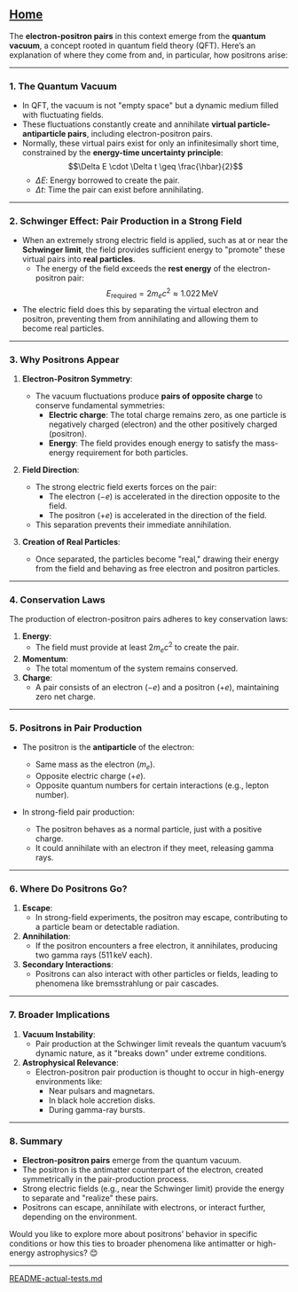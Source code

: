[Home](https://t2m.io/VwvDcuw)
---

The **electron-positron pairs** in this context emerge from the **quantum vacuum**, a concept rooted in quantum field theory (QFT). Here’s an explanation of where they come from and, in particular, how positrons arise:

---

### **1. The Quantum Vacuum**
- In QFT, the vacuum is not "empty space" but a dynamic medium filled with fluctuating fields.
- These fluctuations constantly create and annihilate **virtual particle-antiparticle pairs**, including electron-positron pairs.
- Normally, these virtual pairs exist for only an infinitesimally short time, constrained by the **energy-time uncertainty principle**:
  $$\Delta E \cdot \Delta t \geq \frac{\hbar}{2}$$
  - $\Delta E$: Energy borrowed to create the pair.
  - $\Delta t$: Time the pair can exist before annihilating.

---

### **2. Schwinger Effect: Pair Production in a Strong Field**
- When an extremely strong electric field is applied, such as at or near the **Schwinger limit**, the field provides sufficient energy to "promote" these virtual pairs into **real particles**.
  - The energy of the field exceeds the **rest energy** of the electron-positron pair:
    $$E_{\text{required}} = 2 m_e c^2 \approx 1.022 \, \text{MeV}$$
- The electric field does this by separating the virtual electron and positron, preventing them from annihilating and allowing them to become real particles.

---

### **3. Why Positrons Appear**
1. **Electron-Positron Symmetry**:
   - The vacuum fluctuations produce **pairs of opposite charge** to conserve fundamental symmetries:
     - **Electric charge**: The total charge remains zero, as one particle is negatively charged (electron) and the other positively charged (positron).
     - **Energy**: The field provides enough energy to satisfy the mass-energy requirement for both particles.

2. **Field Direction**:
   - The strong electric field exerts forces on the pair:
     - The electron ($-e$) is accelerated in the direction opposite to the field.
     - The positron ($+e$) is accelerated in the direction of the field.
   - This separation prevents their immediate annihilation.

3. **Creation of Real Particles**:
   - Once separated, the particles become "real," drawing their energy from the field and behaving as free electron and positron particles.

---

### **4. Conservation Laws**
The production of electron-positron pairs adheres to key conservation laws:
1. **Energy**:
   - The field must provide at least $2 m_e c^2$ to create the pair.
2. **Momentum**:
   - The total momentum of the system remains conserved.
3. **Charge**:
   - A pair consists of an electron ($-e$) and a positron ($+e$), maintaining zero net charge.

---

### **5. Positrons in Pair Production**
- The positron is the **antiparticle** of the electron:
  - Same mass as the electron ($m_e$).
  - Opposite electric charge ($+e$).
  - Opposite quantum numbers for certain interactions (e.g., lepton number).

- In strong-field pair production:
  - The positron behaves as a normal particle, just with a positive charge.
  - It could annihilate with an electron if they meet, releasing gamma rays.

---

### **6. Where Do Positrons Go?**
1. **Escape**:
   - In strong-field experiments, the positron may escape, contributing to a particle beam or detectable radiation.
2. **Annihilation**:
   - If the positron encounters a free electron, it annihilates, producing two gamma rays ($511 \, \text{keV}$ each).
3. **Secondary Interactions**:
   - Positrons can also interact with other particles or fields, leading to phenomena like bremsstrahlung or pair cascades.

---

### **7. Broader Implications**
1. **Vacuum Instability**:
   - Pair production at the Schwinger limit reveals the quantum vacuum’s dynamic nature, as it "breaks down" under extreme conditions.
2. **Astrophysical Relevance**:
   - Electron-positron pair production is thought to occur in high-energy environments like:
     - Near pulsars and magnetars.
     - In black hole accretion disks.
     - During gamma-ray bursts.

---

### **8. Summary**
- **Electron-positron pairs** emerge from the quantum vacuum.
- The positron is the antimatter counterpart of the electron, created symmetrically in the pair-production process.
- Strong electric fields (e.g., near the Schwinger limit) provide the energy to separate and "realize" these pairs.
- Positrons can escape, annihilate with electrons, or interact further, depending on the environment.

Would you like to explore more about positrons’ behavior in specific conditions or how this ties to broader phenomena like antimatter or high-energy astrophysics? 😊


---

[README-actual-tests.md](https://t2m.io/vZzjhkC)

